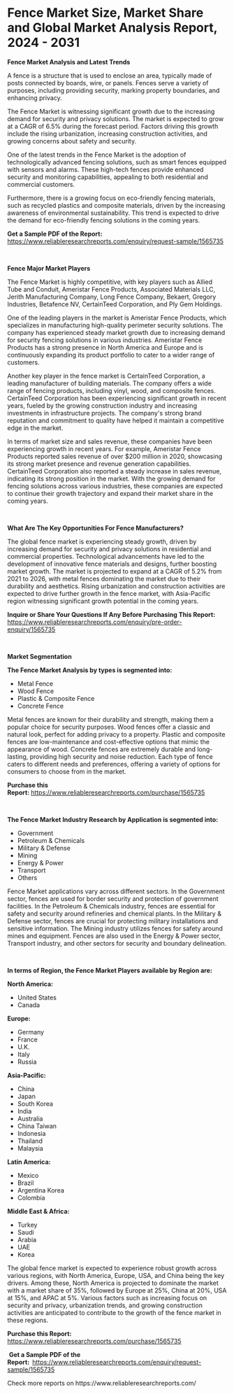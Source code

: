 <p><h1>Fence Market Size, Market Share and Global Market Analysis Report, 2024 - 2031</h1></p><p><strong>Fence Market Analysis and Latest Trends</strong></p>
<p><p>A fence is a structure that is used to enclose an area, typically made of posts connected by boards, wire, or panels. Fences serve a variety of purposes, including providing security, marking property boundaries, and enhancing privacy.</p><p>The Fence Market is witnessing significant growth due to the increasing demand for security and privacy solutions. The market is expected to grow at a CAGR of 6.5% during the forecast period. Factors driving this growth include the rising urbanization, increasing construction activities, and growing concerns about safety and security.</p><p>One of the latest trends in the Fence Market is the adoption of technologically advanced fencing solutions, such as smart fences equipped with sensors and alarms. These high-tech fences provide enhanced security and monitoring capabilities, appealing to both residential and commercial customers.</p><p>Furthermore, there is a growing focus on eco-friendly fencing materials, such as recycled plastics and composite materials, driven by the increasing awareness of environmental sustainability. This trend is expected to drive the demand for eco-friendly fencing solutions in the coming years.</p></p>
<p><strong>Get a Sample PDF of the Report:&nbsp;</strong> <a href="https://www.reliableresearchreports.com/enquiry/request-sample/1565735">https://www.reliableresearchreports.com/enquiry/request-sample/1565735</a></p>
<p>&nbsp;</p>
<p><strong>Fence Major Market Players</strong></p>
<p><p>The Fence Market is highly competitive, with key players such as Allied Tube and Conduit, Ameristar Fence Products, Associated Materials LLC, Jerith Manufacturing Company, Long Fence Company, Bekaert, Gregory Industries, Betafence NV, CertainTeed Corporation, and Ply Gem Holdings. </p><p>One of the leading players in the market is Ameristar Fence Products, which specializes in manufacturing high-quality perimeter security solutions. The company has experienced steady market growth due to increasing demand for security fencing solutions in various industries. Ameristar Fence Products has a strong presence in North America and Europe and is continuously expanding its product portfolio to cater to a wider range of customers. </p><p>Another key player in the fence market is CertainTeed Corporation, a leading manufacturer of building materials. The company offers a wide range of fencing products, including vinyl, wood, and composite fences. CertainTeed Corporation has been experiencing significant growth in recent years, fueled by the growing construction industry and increasing investments in infrastructure projects. The company's strong brand reputation and commitment to quality have helped it maintain a competitive edge in the market. </p><p>In terms of market size and sales revenue, these companies have been experiencing growth in recent years. For example, Ameristar Fence Products reported sales revenue of over $200 million in 2020, showcasing its strong market presence and revenue generation capabilities. CertainTeed Corporation also reported a steady increase in sales revenue, indicating its strong position in the market. With the growing demand for fencing solutions across various industries, these companies are expected to continue their growth trajectory and expand their market share in the coming years.</p></p>
<p>&nbsp;</p>
<p><strong>What Are The Key Opportunities For Fence Manufacturers?</strong></p>
<p><p>The global fence market is experiencing steady growth, driven by increasing demand for security and privacy solutions in residential and commercial properties. Technological advancements have led to the development of innovative fence materials and designs, further boosting market growth. The market is projected to expand at a CAGR of 5.2% from 2021 to 2026, with metal fences dominating the market due to their durability and aesthetics. Rising urbanization and construction activities are expected to drive further growth in the fence market, with Asia-Pacific region witnessing significant growth potential in the coming years.</p></p>
<p><strong>Inquire or Share Your Questions If Any Before Purchasing This Report:</strong> <a href="https://www.reliableresearchreports.com/enquiry/pre-order-enquiry/1565735">https://www.reliableresearchreports.com/enquiry/pre-order-enquiry/1565735</a></p>
<p>&nbsp;</p>
<p><strong>Market Segmentation</strong></p>
<p><strong>The Fence Market Analysis by types is segmented into:</strong></p>
<p><ul><li>Metal Fence</li><li>Wood Fence</li><li>Plastic & Composite Fence</li><li>Concrete Fence</li></ul></p>
<p><p>Metal fences are known for their durability and strength, making them a popular choice for security purposes. Wood fences offer a classic and natural look, perfect for adding privacy to a property. Plastic and composite fences are low-maintenance and cost-effective options that mimic the appearance of wood. Concrete fences are extremely durable and long-lasting, providing high security and noise reduction. Each type of fence caters to different needs and preferences, offering a variety of options for consumers to choose from in the market.</p></p>
<p><strong>Purchase this Report:&nbsp;</strong><a href="https://www.reliableresearchreports.com/purchase/1565735">https://www.reliableresearchreports.com/purchase/1565735</a></p>
<p>&nbsp;</p>
<p><strong>The Fence Market Industry Research by Application is segmented into:</strong></p>
<p><ul><li>Government</li><li>Petroleum & Chemicals</li><li>Military & Defense</li><li>Mining</li><li>Energy & Power</li><li>Transport</li><li>Others</li></ul></p>
<p><p>Fence Market applications vary across different sectors. In the Government sector, fences are used for border security and protection of government facilities. In the Petroleum & Chemicals industry, fences are essential for safety and security around refineries and chemical plants. In the Military & Defense sector, fences are crucial for protecting military installations and sensitive information. The Mining industry utilizes fences for safety around mines and equipment. Fences are also used in the Energy & Power sector, Transport industry, and other sectors for security and boundary delineation.</p></p>
<p>&nbsp;</p>
<p><strong>In terms of Region, the Fence Market Players available by Region are:</strong></p>
<p>
    <p> <strong> North America: </strong>
        <ul>
            <li>United States</li>
            <li>Canada</li>
        </ul>
        </p> 
    <p> <strong> Europe: </strong>
        <ul>
            <li>Germany</li>
            <li>France</li>
            <li>U.K.</li>
            <li>Italy</li>
            <li>Russia</li>
        </ul>
        </p> 
    <p> <strong> Asia-Pacific: </strong>
        <ul>
            <li>China</li>
            <li>Japan</li>
            <li>South Korea</li>
            <li>India</li>
            <li>Australia</li>
            <li>China Taiwan</li>
            <li>Indonesia</li>
            <li>Thailand</li>
            <li>Malaysia</li>
        </ul>
        </p> 
    <p> <strong> Latin America: </strong>
        <ul>
            <li>Mexico</li>
            <li>Brazil</li>
            <li>Argentina Korea</li>
            <li>Colombia</li>
        </ul>
        </p> 
    <p> <strong> Middle East & Africa: </strong>
        <ul>
            <li>Turkey</li>
            <li>Saudi</li>
            <li>Arabia</li>
            <li>UAE</li>
            <li>Korea</li>
        </ul>
    </p>
    </p>
<p><p>The global fence market is expected to experience robust growth across various regions, with North America, Europe, USA, and China being the key drivers. Among these, North America is projected to dominate the market with a market share of 35%, followed by Europe at 25%, China at 20%, USA at 15%, and APAC at 5%. Various factors such as increasing focus on security and privacy, urbanization trends, and growing construction activities are anticipated to contribute to the growth of the fence market in these regions.</p></p>
<p><strong>Purchase this Report: </strong><a href="https://www.reliableresearchreports.com/purchase/1565735">https://www.reliableresearchreports.com/purchase/1565735</a></p>
<p>&nbsp;<strong>Get a Sample PDF of the Report:&nbsp;&nbsp;</strong><a href="https://www.reliableresearchreports.com/enquiry/request-sample/1565735">https://www.reliableresearchreports.com/enquiry/request-sample/1565735</a></p>
<p><strong></strong></p>
<p>Check more reports on https://www.reliableresearchreports.com/</p>